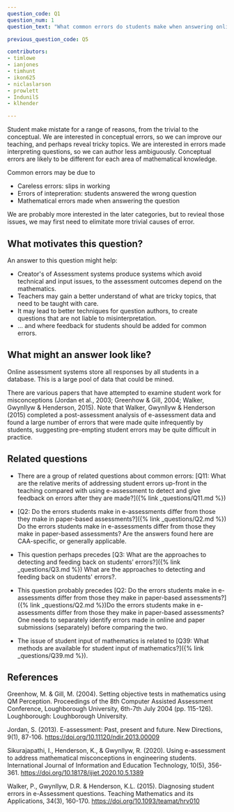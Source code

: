 ```yaml
---
question_code: Q1
question_num: 1
question_text: "What common errors do students make when answering online assessment questions?" 

previous_question_code: Q5

contributors: 
- timlowe
- ianjones
- timhunt
- ikon625
- niclaslarson
- prowlett
- IndunilS
- klhender

---
```



Student make mistate for a range of reasons, from the trivial to the conceptual. We are interested in conceptual errors, so we can improve our teaching, and perhaps reveal tricky topics. We are interested in errors made interpreting questions, so we can author less ambiguously. Conceptual errors are likely to be different for each area of mathematical knowledge.

Common errors may be due to

- Careless errors: slips in working
- Errors of intepreration: students answered the wrong question
- Mathematical errors made when answering the question

We are probably more interested in the later categories, but to revieal those issues, we may first need to elimitate more trivial causes of error.



## What motivates this question?

An answer to this question might help:

- Creator's of Assessment systems produce systems which avoid technical and input issues, to the assessment outcomes depend on the mathematics.
- Teachers may gain a better understand of what are tricky topics, that need to be taught with care.
- It may lead to better techniques for question authors, to create questions that are not liable to misinterpretation.
- ... and where feedback for students should be added for common errors.

## What might an answer look like?

Online assessment systems store all responses by all students in a database. This is a large pool of data that could be mined.

There are various papers that have attempted to examine student work for misconceptions (Jordan et al., 2003; Greenhow & Gill, 2004; Walker, Gwynllyw & Henderson, 2015). Note that Walker, Gwynllyw & Henderson (2015) completed a post-assessment analysis of e-assessment data and found a large number of errors that were made quite infrequently by students, suggesting pre-empting student errors may be quite difficult in practice.

## Related questions

* There are a group of related questions about common errors: [Q11: What are the relative merits of addressing student errors up-front in the teaching compared with using e-assessment to detect and give feedback on errors after they are made?]({% link _questions/Q11.md %})

* [Q2: Do the errors students make in e-assessments differ from those they make in paper-based assessments?]({% link _questions/Q2.md %}) Do the errors students make in e-assessments differ from those they make in paper-based assessments? Are the answers found here are CAA-specific, or generally applicable.

* This question perhaps precedes [Q3: What are the approaches to detecting and feeding back on students’ errors?]({% link _questions/Q3.md %}) What are the approaches to detecting and feeding back on students' errors?.

* This question probably precedes [Q2: Do the errors students make in e-assessments differ from those they make in paper-based assessments?]({% link _questions/Q2.md %})Do the errors students make in e-assessments differ from those they make in paper-based assessments?  One needs to separately identify errors made in online and paper submissions (separately) before comparing the two.

* The issue of student input of mathematics is related to [Q39: What methods are available for student input of mathematics?]({% link _questions/Q39.md %}).

## References

<div class="reference_list" markdown="1">

Greenhow, M. & Gill, M. (2004). Setting objective tests in mathematics using QM Perception. Proceedings of the 8th Computer Assisted Assessment Conference, Loughborough University, 6th-7th July 2004 (pp. 115-126). Loughborough: Loughborough University.

Jordan, S. (2013). E-assessment: Past, present and future. New Directions, 9(1), 87-106. <https://doi.org/10.11120/ndir.2013.00009>

Sikurajapathi, I., Henderson, K., & Gwynllyw, R. (2020). Using e-assessment to address mathematical misconceptions in engineering students. International Journal of Information and Education Technology, 10(5), 356-361. <https://doi.org/10.18178/ijiet.2020.10.5.1389>

Walker, P., Gwynllyw, D.R. & Henderson, K.L. (2015). Diagnosing student errors in e-Assessment questions. Teaching Mathematics and its Applications, 34(3), 160-170. <https://doi.org/10.1093/teamat/hrv010>

</div>
